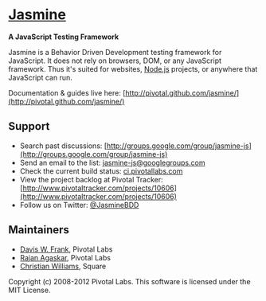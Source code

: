 <a name="README">[Jasmine](http://pivotal.github.com/jasmine/)</a>
=======
**A JavaScript Testing Framework**

Jasmine is a Behavior Driven Development testing framework for JavaScript. It does not rely on browsers, DOM, or any JavaScript framework. Thus it's suited for websites, [Node.js](http://nodejs.org) projects, or anywhere that JavaScript can run.

Documentation & guides live here: [http://pivotal.github.com/jasmine/](http://pivotal.github.com/jasmine/)


## Support

* Search past discussions: [http://groups.google.com/group/jasmine-js](http://groups.google.com/group/jasmine-js)
* Send an email to the list: [jasmine-js@googlegroups.com](jasmine-js@googlegroups.com)
* Check the current build status: [ci.pivotallabs.com](http://ci.pivotallabs.com)
* View the project backlog at Pivotal Tracker: [http://www.pivotaltracker.com/projects/10606](http://www.pivotaltracker.com/projects/10606)
* Follow us on Twitter: [@JasmineBDD](http://twitter.com/JasmineBDD)


## Maintainers

* [Davis W. Frank](mailto:dwfrank@pivotallabs.com), Pivotal Labs
* [Rajan Agaskar](mailto:rajan@pivotallabs.com), Pivotal Labs
* [Christian Williams](mailto:antixian666@gmail.com), Square

Copyright (c) 2008-2012 Pivotal Labs. This software is licensed under the MIT License.
